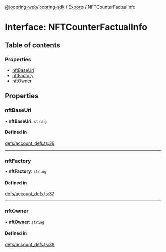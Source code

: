 [@loopring-web/loopring-sdk](../README.md) / [Exports](../modules.md) / NFTCounterFactualInfo

# Interface: NFTCounterFactualInfo

## Table of contents

### Properties

- [nftBaseUri](NFTCounterFactualInfo.md#nftbaseuri)
- [nftFactory](NFTCounterFactualInfo.md#nftfactory)
- [nftOwner](NFTCounterFactualInfo.md#nftowner)

## Properties

### nftBaseUri

• **nftBaseUri**: `string`

#### Defined in

[defs/account_defs.ts:39](https://github.com/Loopring/loopring_sdk/blob/2ea32ee/src/defs/account_defs.ts#L39)

___

### nftFactory

• **nftFactory**: `string`

#### Defined in

[defs/account_defs.ts:37](https://github.com/Loopring/loopring_sdk/blob/2ea32ee/src/defs/account_defs.ts#L37)

___

### nftOwner

• **nftOwner**: `string`

#### Defined in

[defs/account_defs.ts:38](https://github.com/Loopring/loopring_sdk/blob/2ea32ee/src/defs/account_defs.ts#L38)
